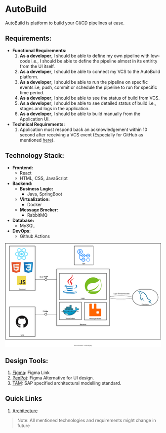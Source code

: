 # AutoBuild

AutoBuild is platform to build your CI/CD pipelines at ease.

## Requirements:
- **Functional Requirements:**
    1. **As a developer**, I should be able to define my own pipeline with low-code i.e., I should be able to define the pipeline almost in its entirity from the UI itself.
    2. **As a developer**, I should be able to connect my VCS to the AutoBuild platform.
    3. **As a developer**, I should be able to run the pipeline on specific events i.e, push, commit or schedule the pipeline to run for specific time period.
    4. **As a developer**, I should be able to see the status of build from VCS.
    5. **As a developer**, I should be able to see detailed status of build i.e., stages and logs in the application.
    6. **As a developer**, I should be able to build manually from the Application UI.
- **Technical Requirements:**
    1. Application must respond back an acknowledgement within 10 second after receiving a VCS event (Especially for GitHub as mentioned [here](https://docs.github.com/en/webhooks/using-webhooks/handling-webhook-deliveries#javascript-example)).

## Technology Stack:
- **Frontend:**
    - React
    - HTML, CSS, JavaScript
- **Backend:**
    - **Business Logic:**
        - Java, SpringBoot
    - **Virtualization:**
        - Docker
    - **Message Brocker:**
        - RabbitMQ
- **Database:**
    - MySQL
- **DevOps:**
    - Github Actions

![tech stack](./architecture/drawio/img/techstack.svg)

## Design Tools:
1. [Figma](https://www.figma.com/design/5ZUWtPdnwufr6kNu4VPP7i/AutoBuild-Pages?node-id=2-7&t=93HczgwyAqNHOZpP-0): Figma Link
1. [PenPot](https://design.penpot.app/#/dashboard/recent?team-id=e7c79b0d-7aa0-808c-8006-bb3c3d557ad4): Figma Alternative for UI design. 
2. [TAM](https://help.sap.com/docs/SAP_POWERDESIGNER/1cc460ad80f446e6a9d19303919ee269/c818cfa96e1b1014abb5d137d4620b1e.html): SAP specified architectural modelling standard.

## Quick Links
1. [Architecture](./architecture/architecture.md)

> Note: All mentioned technologies and requirements might change in future
